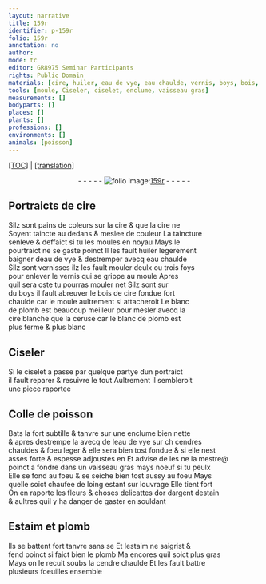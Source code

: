 ```yaml
---
layout: narrative
title: 159r
identifier: p-159r
folio: 159r
annotation: no
author:
mode: tc
editor: GR8975 Seminar Participants
rights: Public Domain
materials: [cire, huiler, eau de vye, eau chaulde, vernis, boys, bois, cire fondue fort chaulde, blanc de plomb, cire blanche, ceruse, Colle de poisson, cendres chauldes, or, argent, estain, souldant, Estaim, plomb, estaim, cendre chaulde]
tools: [moule, Ciseler, ciselet, enclume, vaisseau gras]
measurements: []
bodyparts: []
places: []
plants: []
professions: []
environments: []
animals: [poisson]
---
```


 <p><a href="{{ site.baseurl }}/diplomatic/">[TOC]</a> | <a href="{{ site.baseurl }}/texts/p-159r_tl/" target="_blank">[translation]</a></p><div class="folio" align="center">- - - - - <a href="http://gallica.bnf.fr/ark:/12148/btv1b10500001g/f323.item.r=" target="_blank"><img src="https://cu-mkp.github.io/2017-workshop-edition/assets/photo-icon.png" alt="folio image: " style="display:inline-block; margin-bottom:-3px;"/>159r</a> - - - - - </div>  
  

## Portraicts de <span class="m">cire</span>

 
Silz sont pains de coleurs sur la <span class="m">cire</span> & que la <span class="m">cire</span> ne<br/> Soyent taincte au dedans & meslee de couleur La taincture<br/> senleve & deffaict si tu les moules en noyau Mays le<br/> pourtraict ne se gaste poinct Il les fault <span class="m">huiler</span> legerem<span class="exp">ent</span><br/> baigner d<span class="m">eau de vye</span> & destremper avecq <span class="m">eau chaulde</span><br/> Silz sont vernisses ilz les fault mouler deulx ou trois foys<br/> pour enlever le <span class="m">vernis</span> qui se grippe au <span class="tl">moule</span> Apres<br/> quil sera oste tu pourras mouler net Silz sont sur<br/> du <span class="m">boys</span> il fault abreuver le <span class="m">bois</span> de <span class="m">cire fondue fort<br/> chaulde</span> car le <span class="tl">moule</span> aultrem<span class="exp">ent</span> si attacheroit Le <span class="m">blanc<br/> de plomb</span> est beaucoup meilleur pour mesler avecq la<br/> <span class="m">cire blanche</span> que la <span class="m">ceruse</span> car le <span class="m">blanc de plomb</span> est<br/> plus ferme & plus blanc
 
 
  

## <span class="tl">Ciseler</span>

 
Si le <span class="tl">ciselet</span> a passe par quelque partye dun portraict<br/> il fault reparer & resuivre le tout Aultrement il sembleroit<br/> une piece raportee
 
 
  

## <span class="m">Colle de <span class="al">poisson</span></span>

 
 Bats la fort subtille & tanvre sur une <span class="tl">enclume</span> bien nette<br/> & apres destrempe la avecq de l<span class="m">eau de vye</span> sur <span class="del">ch</span> <span class="m">cendres<br/> chauldes</span> & foeu leger & elle sera bien tost fondue & si elle nest<br/> asses forte & espesse adjoustes en Et advise de <span class="del">les</span> ne la mestre@<br/> poinct a fondre dans un <span class="tl">vaisseau gras</span> mays noeuf si tu peulx<br/> Elle se fond au foeu & se seiche bien tost aussy au foeu Mays<br/> quelle soict chaufee de loing estant sur louvrage Elle tient fort<br/> On en raporte les fleurs & choses delicattes d<span class="m">or</span> d<span class="m">argent</span> d<span class="m">estain</span><br/> & aultres quil y ha danger de gaster en <span class="m">souldant</span>
 
 
  

## <span class="m">Estaim</span> et <span class="m">plomb</span>

 
Ils se battent fort tanvre <span class="del">sans se</span> Et l<span class="m">estaim</span> ne saigrist &<br/> fend poinct si faict bien le <span class="m">plomb</span> <span class="del">Ma</span> encores quil soict plus gras<br/> Mays on le recuit soubs la <span class="m">cendre chaulde</span> Et les fault battre<br/> plusieurs foeuilles ensemble
 
 
